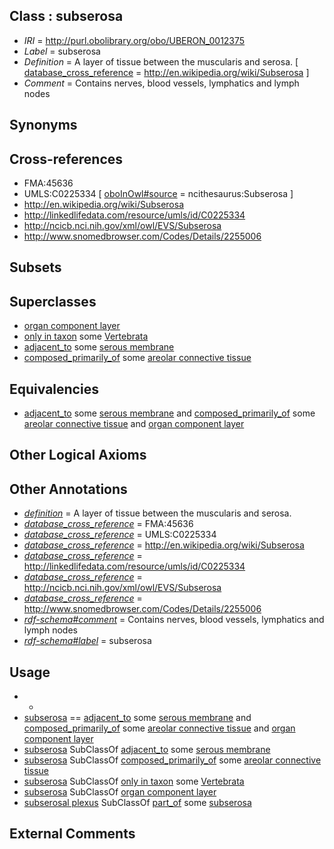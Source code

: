 
## Class : subserosa

 * *IRI* = http://purl.obolibrary.org/obo/UBERON_0012375
 * *Label* = subserosa
 * *Definition* = A layer of tissue between the muscularis and serosa. [ [database_cross_reference](../../ef/oboInOwl#hasDbXref.md) = http://en.wikipedia.org/wiki/Subserosa ]
 * *Comment* = Contains nerves, blood vessels, lymphatics and lymph nodes

## Synonyms


## Cross-references

 * FMA:45636
 * UMLS:C0225334 [ [oboInOwl#source](../../ce/oboInOwl#source.md) = ncithesaurus:Subserosa ]
 * http://en.wikipedia.org/wiki/Subserosa
 * http://linkedlifedata.com/resource/umls/id/C0225334
 * http://ncicb.nci.nih.gov/xml/owl/EVS/Subserosa
 * http://www.snomedbrowser.com/Codes/Details/2255006

## Subsets


## Superclasses

 * [organ component layer](../../UBERON/23/UBERON_0004923.md)
 * [only in taxon](../../RO/60/RO_0002160.md) some [Vertebrata <Metazoa>](../../NCBITaxon/42/NCBITaxon_7742.md)
 * [adjacent_to](../../RO/20/RO_0002220.md) some [serous membrane](../../UBERON/42/UBERON_0000042.md)
 * [composed_primarily_of](../../RO/73/RO_0002473.md) some [areolar connective tissue](../../UBERON/15/UBERON_0006815.md)

## Equivalencies

 * [adjacent_to](../../RO/20/RO_0002220.md) some [serous membrane](../../UBERON/42/UBERON_0000042.md) and [composed_primarily_of](../../RO/73/RO_0002473.md) some [areolar connective tissue](../../UBERON/15/UBERON_0006815.md) and [organ component layer](../../UBERON/23/UBERON_0004923.md)

## Other Logical Axioms


## Other Annotations

 * *[definition](../../IAO/15/IAO_0000115.md)* = A layer of tissue between the muscularis and serosa.
 * *[database_cross_reference](../../ef/oboInOwl#hasDbXref.md)* = FMA:45636
 * *[database_cross_reference](../../ef/oboInOwl#hasDbXref.md)* = UMLS:C0225334
 * *[database_cross_reference](../../ef/oboInOwl#hasDbXref.md)* = http://en.wikipedia.org/wiki/Subserosa
 * *[database_cross_reference](../../ef/oboInOwl#hasDbXref.md)* = http://linkedlifedata.com/resource/umls/id/C0225334
 * *[database_cross_reference](../../ef/oboInOwl#hasDbXref.md)* = http://ncicb.nci.nih.gov/xml/owl/EVS/Subserosa
 * *[database_cross_reference](../../ef/oboInOwl#hasDbXref.md)* = http://www.snomedbrowser.com/Codes/Details/2255006
 * *[rdf-schema#comment](../../nt/rdf-schema#comment.md)* = Contains nerves, blood vessels, lymphatics and lymph nodes
 * *[rdf-schema#label](../../el/rdf-schema#label.md)* = subserosa

## Usage

 * -
 * [subserosa](../../UBERON/75/UBERON_0012375.md) == [adjacent_to](../../RO/20/RO_0002220.md) some [serous membrane](../../UBERON/42/UBERON_0000042.md) and [composed_primarily_of](../../RO/73/RO_0002473.md) some [areolar connective tissue](../../UBERON/15/UBERON_0006815.md) and [organ component layer](../../UBERON/23/UBERON_0004923.md)
 * [subserosa](../../UBERON/75/UBERON_0012375.md) SubClassOf [adjacent_to](../../RO/20/RO_0002220.md) some [serous membrane](../../UBERON/42/UBERON_0000042.md)
 * [subserosa](../../UBERON/75/UBERON_0012375.md) SubClassOf [composed_primarily_of](../../RO/73/RO_0002473.md) some [areolar connective tissue](../../UBERON/15/UBERON_0006815.md)
 * [subserosa](../../UBERON/75/UBERON_0012375.md) SubClassOf [only in taxon](../../RO/60/RO_0002160.md) some [Vertebrata <Metazoa>](../../NCBITaxon/42/NCBITaxon_7742.md)
 * [subserosa](../../UBERON/75/UBERON_0012375.md) SubClassOf [organ component layer](../../UBERON/23/UBERON_0004923.md)
 * [subserosal plexus](../../UBERON/74/UBERON_0012374.md) SubClassOf [part_of](../../BFO/50/BFO_0000050.md) some [subserosa](../../UBERON/75/UBERON_0012375.md)

## External Comments

